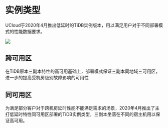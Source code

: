 

# 实例类型

UCloud于2020年4月推出低延时的TiDB实例版本，用以满足用户对于不同部署模式的性能数据要求。

![](http://tidb-docs.cn-bj.ufileos.com/tidbtype.png)

## 跨可用区

在TiDB原本三副本特性的高可用基础上，部署模式保证三副本同地域三可用区，进一步的提高受机房级别故障影响的可用性

## 同可用区

为满足部分客户对于跨机房延时性能不能满足需求的场景，2020年4月推出了主打低延时特性同可用区部署的TiDB实例类型，三副本坐落在不同的宿主机用以保证高可用。

